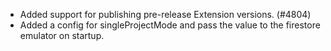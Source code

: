 - Added support for publishing pre-release Extension versions. (#4804)
- Added a config for singleProjectMode and pass the value to the firestore emulator on startup.